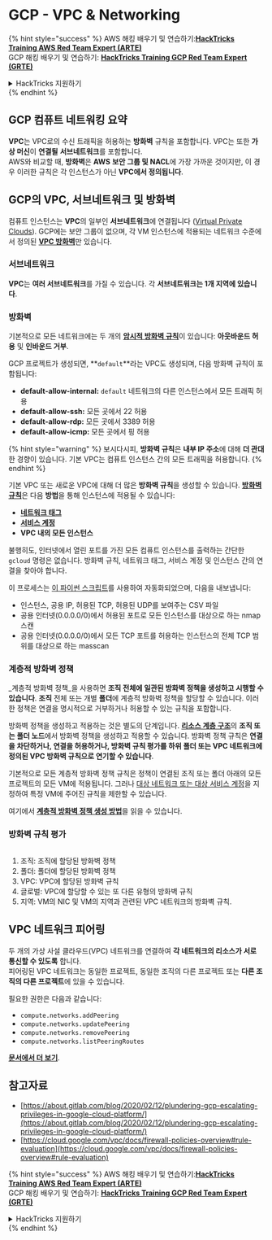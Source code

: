 # GCP - VPC & Networking

{% hint style="success" %}
AWS 해킹 배우기 및 연습하기:<img src="../../../../.gitbook/assets/image (1) (1) (1) (1).png" alt="" data-size="line">[**HackTricks Training AWS Red Team Expert (ARTE)**](https://training.hacktricks.xyz/courses/arte)<img src="../../../../.gitbook/assets/image (1) (1) (1) (1).png" alt="" data-size="line">\
GCP 해킹 배우기 및 연습하기: <img src="../../../../.gitbook/assets/image (2) (1).png" alt="" data-size="line">[**HackTricks Training GCP Red Team Expert (GRTE)**<img src="../../../../.gitbook/assets/image (2) (1).png" alt="" data-size="line">](https://training.hacktricks.xyz/courses/grte)

<details>

<summary>HackTricks 지원하기</summary>

* [**구독 계획**](https://github.com/sponsors/carlospolop) 확인하기!
* **💬 [**Discord 그룹**](https://discord.gg/hRep4RUj7f) 또는 [**텔레그램 그룹**](https://t.me/peass)에 참여하거나 **Twitter** 🐦 [**@hacktricks\_live**](https://twitter.com/hacktricks_live)**를 팔로우하세요.**
* **[**HackTricks**](https://github.com/carlospolop/hacktricks) 및 [**HackTricks Cloud**](https://github.com/carlospolop/hacktricks-cloud) 깃허브 리포지토리에 PR을 제출하여 해킹 팁을 공유하세요.**

</details>
{% endhint %}

## **GCP 컴퓨트 네트워킹 요약**

**VPC**는 VPC로의 수신 트래픽을 허용하는 **방화벽** 규칙을 포함합니다. VPC는 또한 **가상 머신**이 **연결될** **서브네트워크**를 포함합니다.\
AWS와 비교할 때, **방화벽**은 **AWS** **보안 그룹 및 NACL**에 가장 가까운 것이지만, 이 경우 이러한 규칙은 각 인스턴스가 아닌 **VPC에서 정의됩니다**.

## **GCP의 VPC, 서브네트워크 및 방화벽**

컴퓨트 인스턴스는 **VPC**의 일부인 **서브네트워크**에 연결됩니다 ([Virtual Private Clouds](https://cloud.google.com/vpc/docs/vpc)). GCP에는 보안 그룹이 없으며, 각 VM 인스턴스에 적용되는 네트워크 수준에서 정의된 [**VPC 방화벽**](https://cloud.google.com/vpc/docs/firewalls)만 있습니다.

### 서브네트워크

**VPC**는 **여러 서브네트워크**를 가질 수 있습니다. 각 **서브네트워크는 1개 지역에 있습니다**.

### 방화벽

기본적으로 모든 네트워크에는 두 개의 [**암시적 방화벽 규칙**](https://cloud.google.com/vpc/docs/firewalls#default_firewall_rules)이 있습니다: **아웃바운드 허용** 및 **인바운드 거부**.

GCP 프로젝트가 생성되면, **`default`**라는 VPC도 생성되며, 다음 방화벽 규칙이 포함됩니다:

* **default-allow-internal:** `default` 네트워크의 다른 인스턴스에서 모든 트래픽 허용
* **default-allow-ssh:** 모든 곳에서 22 허용
* **default-allow-rdp:** 모든 곳에서 3389 허용
* **default-allow-icmp:** 모든 곳에서 핑 허용

{% hint style="warning" %}
보시다시피, **방화벽 규칙**은 **내부 IP 주소**에 대해 **더 관대**한 경향이 있습니다. 기본 VPC는 컴퓨트 인스턴스 간의 모든 트래픽을 허용합니다.
{% endhint %}

기본 VPC 또는 새로운 VPC에 대해 더 많은 **방화벽 규칙**을 생성할 수 있습니다. [**방화벽 규칙**](https://cloud.google.com/vpc/docs/firewalls)은 다음 **방법**을 통해 인스턴스에 적용될 수 있습니다:

* [**네트워크 태그**](https://cloud.google.com/vpc/docs/add-remove-network-tags)
* [**서비스 계정**](https://cloud.google.com/vpc/docs/firewalls#serviceaccounts)
* **VPC 내의 모든 인스턴스**

불행히도, 인터넷에서 열린 포트를 가진 모든 컴퓨트 인스턴스를 출력하는 간단한 `gcloud` 명령은 없습니다. 방화벽 규칙, 네트워크 태그, 서비스 계정 및 인스턴스 간의 연결을 찾아야 합니다.

이 프로세스는 [이 파이썬 스크립트](https://gitlab.com/gitlab-com/gl-security/gl-redteam/gcp_firewall_enum)를 사용하여 자동화되었으며, 다음을 내보냅니다:

* 인스턴스, 공용 IP, 허용된 TCP, 허용된 UDP를 보여주는 CSV 파일
* 공용 인터넷(0.0.0.0/0)에서 허용된 포트로 모든 인스턴스를 대상으로 하는 nmap 스캔
* 공용 인터넷(0.0.0.0/0)에서 모든 TCP 포트를 허용하는 인스턴스의 전체 TCP 범위를 대상으로 하는 masscan

### 계층적 방화벽 정책 <a href="#hierarchical-firewall-policies" id="hierarchical-firewall-policies"></a>

_계층적 방화벽 정책_을 사용하면 **조직 전체에 일관된 방화벽 정책을 생성하고 시행할 수 있습니다**. **조직** 전체 또는 개별 **폴더**에 계층적 방화벽 정책을 할당할 수 있습니다. 이러한 정책은 연결을 명시적으로 거부하거나 허용할 수 있는 규칙을 포함합니다.

방화벽 정책을 생성하고 적용하는 것은 별도의 단계입니다. [**리소스 계층 구조**](https://cloud.google.com/resource-manager/docs/cloud-platform-resource-hierarchy)의 **조직 또는 폴더 노드**에서 방화벽 정책을 생성하고 적용할 수 있습니다. 방화벽 정책 규칙은 **연결을 차단하거나, 연결을 허용하거나, 방화벽 규칙 평가를 하위 폴더 또는 VPC 네트워크에 정의된 VPC 방화벽 규칙으로 연기할 수 있습니다**.

기본적으로 모든 계층적 방화벽 정책 규칙은 정책이 연결된 조직 또는 폴더 아래의 모든 프로젝트의 모든 VM에 적용됩니다. 그러나 [대상 네트워크 또는 대상 서비스 계정](https://cloud.google.com/vpc/docs/firewall-policies#targets)을 지정하여 특정 VM에 주어진 규칙을 제한할 수 있습니다.

여기에서 [**계층적 방화벽 정책 생성 방법**](https://cloud.google.com/vpc/docs/using-firewall-policies#gcloud)을 읽을 수 있습니다.

### 방화벽 규칙 평가

<figure><img src="../../../../.gitbook/assets/image (2) (1) (1).png" alt=""><figcaption></figcaption></figure>

1. 조직: 조직에 할당된 방화벽 정책
2. 폴더: 폴더에 할당된 방화벽 정책
3. VPC: VPC에 할당된 방화벽 규칙
4. 글로벌: VPC에 할당할 수 있는 또 다른 유형의 방화벽 규칙
5. 지역: VM의 NIC 및 VM의 지역과 관련된 VPC 네트워크의 방화벽 규칙.

## VPC 네트워크 피어링

두 개의 가상 사설 클라우드(VPC) 네트워크를 연결하여 **각 네트워크의 리소스가 서로 통신할 수 있도록** 합니다.\
피어링된 VPC 네트워크는 동일한 프로젝트, 동일한 조직의 다른 프로젝트 또는 **다른 조직의 다른 프로젝트**에 있을 수 있습니다.

필요한 권한은 다음과 같습니다:

* `compute.networks.addPeering`
* `compute.networks.updatePeering`
* `compute.networks.removePeering`
* `compute.networks.listPeeringRoutes`

[**문서에서 더 보기**](https://cloud.google.com/vpc/docs/vpc-peering).

## 참고자료

* [https://about.gitlab.com/blog/2020/02/12/plundering-gcp-escalating-privileges-in-google-cloud-platform/](https://about.gitlab.com/blog/2020/02/12/plundering-gcp-escalating-privileges-in-google-cloud-platform/)
* [https://cloud.google.com/vpc/docs/firewall-policies-overview#rule-evaluation](https://cloud.google.com/vpc/docs/firewall-policies-overview#rule-evaluation)

{% hint style="success" %}
AWS 해킹 배우기 및 연습하기:<img src="../../../../.gitbook/assets/image (1) (1) (1) (1).png" alt="" data-size="line">[**HackTricks Training AWS Red Team Expert (ARTE)**](https://training.hacktricks.xyz/courses/arte)<img src="../../../../.gitbook/assets/image (1) (1) (1) (1).png" alt="" data-size="line">\
GCP 해킹 배우기 및 연습하기: <img src="../../../../.gitbook/assets/image (2) (1).png" alt="" data-size="line">[**HackTricks Training GCP Red Team Expert (GRTE)**<img src="../../../../.gitbook/assets/image (2) (1).png" alt="" data-size="line">](https://training.hacktricks.xyz/courses/grte)

<details>

<summary>HackTricks 지원하기</summary>

* [**구독 계획**](https://github.com/sponsors/carlospolop) 확인하기!
* **💬 [**Discord 그룹**](https://discord.gg/hRep4RUj7f) 또는 [**텔레그램 그룹**](https://t.me/peass)에 참여하거나 **Twitter** 🐦 [**@hacktricks\_live**](https://twitter.com/hacktricks_live)**를 팔로우하세요.**
* **[**HackTricks**](https://github.com/carlospolop/hacktricks) 및 [**HackTricks Cloud**](https://github.com/carlospolop/hacktricks-cloud) 깃허브 리포지토리에 PR을 제출하여 해킹 팁을 공유하세요.**

</details>
{% endhint %}
